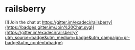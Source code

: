 railsberry
==========

[![Join the chat at https://gitter.im/exadeci/railsberry](https://badges.gitter.im/Join%20Chat.svg)](https://gitter.im/exadeci/railsberry?utm_source=badge&utm_medium=badge&utm_campaign=pr-badge&utm_content=badge)
